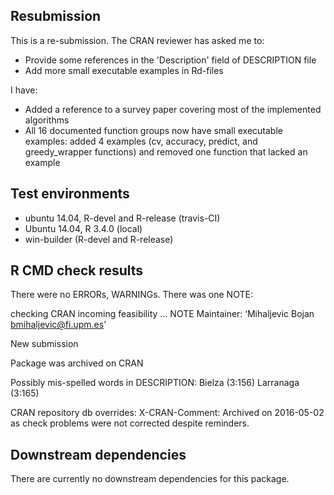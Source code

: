 ## Resubmission
This is a re-submission. The CRAN reviewer has asked me to: 
- Provide some references in the 'Description' field of DESCRIPTION file
- Add more small executable examples in Rd-files

I have:
- Added a reference to a survey paper covering most of the implemented algorithms
- All 16 documented function groups now have small executable examples: added 4 examples (cv, accuracy, predict, and greedy_wrapper functions) and removed one function that lacked an example 

## Test environments
* ubuntu 14.04, R-devel and R-release (travis-CI)
* Ubuntu 14.04, R 3.4.0 (local)
* win-builder (R-devel and R-release)

## R CMD check results
There were no ERRORs, WARNINGs. There was one NOTE:   

checking CRAN incoming feasibility ... NOTE
Maintainer: ‘Mihaljevic Bojan <bmihaljevic@fi.upm.es>’

New submission

Package was archived on CRAN

Possibly mis-spelled words in DESCRIPTION:
  Bielza (3:156)
  Larranaga (3:165)

CRAN repository db overrides:
  X-CRAN-Comment: Archived on 2016-05-02 as check problems were not
    corrected despite reminders.

## Downstream dependencies
There are currently no downstream dependencies for this package.